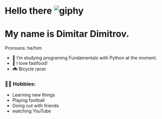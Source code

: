 # Hello there ![giphy](https://user-images.githubusercontent.com/112943652/190341553-ca7ff528-3932-4730-ad78-87d5451b2e77.gif)
# My name is Dimitar Dimitrov.
Pronouns: he/him 

- 🐍 I’m studying programing Fundamentals with Python at the moment.
- 🍕 I love fastfood!
- **🚲** Bicycle racer.
### 🧗‍♂️ Hobbies:
- Learning new things
- Playing football
- Going out with friends
- watching YouTube
